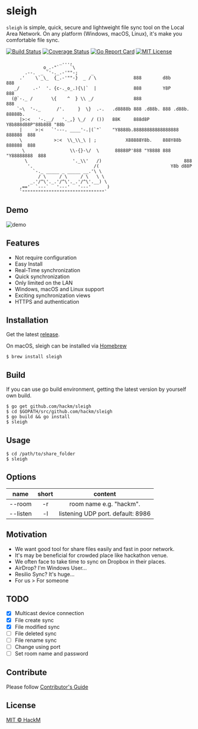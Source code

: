 # sleigh

`sleigh` is simple, quick, secure and lightweight file sync tool on the Local Area Network. On any platform (Windows, macOS, Linux), it's make you comfortable file sync.

[![Build Status](https://travis-ci.org/hackm/sleigh.svg?branch=master)](https://travis-ci.org/hackm/sleigh)
[![Coverage Status](https://coveralls.io/repos/github/hackm/sleigh/badge.svg?branch=master)](https://coveralls.io/github/hackm/sleigh?branch=master)
[![Go Report Card](https://goreportcard.com/badge/github.com/hackm/sleigh)](https://goreportcard.com/report/github.com/hackm/sleigh)
[![MIT License](http://img.shields.io/badge/license-MIT-blue.svg)](https://github.com/hackm/sleigh/blob/master/LICENSE)

```
                    _...,
              o_.-"`    `\
       .--.  _ `'-._.-'""-;     _
     .'    \`_\_  {_.-'""-}  _ / \              888        d8b        888
   _/     .-'  '. {c-._o_.){\|`  |              888        Y8P        888
  (@`-._ /       \{    ^  } \\ _/               888                   888
    `~\  '-._      /'.     }  \}  .-.   .d8888b 888 .d88b. 888 .d88b. 88888b.
     |>:<   '-.__/   '._,} \_/  / ())   88K     888d8P  Y8b888d88P"88b888 "88b
     |     >:<   `'---. ____'-.|(`"`    "Y8888b.88888888888888888  888888  888
     \            >:<  \\_\\_\ | ;           X88888Y8b.    888Y88b 888888  888
      \                 \\-{}-\/  \      88888P'888 "Y8888 888 "Y88888888  888
       \                 '._\\'   /)                               888
        '.                       /(                           Y8b d88P
          `-._ _____ _ _____ __.'\ \
            / \     / \     / \   \ \
         _.'/^\'._.'/^\'._.'/^\'.__) \
     ,=='  `---`   '---'   '---'      )
     `"""""""""""""""""""""""""""""""`
```

## Demo

![demo](https://github.com/hackm/sleigh/blob/master/images/sleigh.gif)

## Features

- Not require configuration
- Easy Install
- Real-Time synchronization
- Quick synchronization
- Only limited on the LAN
- Windows, macOS and Linux support
- Exciting synchronization views
- HTTPS and authentication

## Installation

Get the latest [release](https://github.com/hackm/sleigh/releases).

On macOS, sleigh can be installed via [Homebrew](https://brew.sh/)
```
$ brew install sleigh
```

## Build

If you can use go build environment, getting the latest version by yourself own build.

```
$ go get github.com/hackm/sleigh
$ cd $GOPATH/src/github.com/hackm/sleigh
$ go build && go install
$ sleigh
```

## Usage

```
$ cd /path/to/share_folder
$ sleigh
```

## Options

| name | short | content |
|:----:|:----:|:-------:|
| --room | -r | room name e.g. "hackm". |
| --listen | -l | listening UDP port. default: 8986 |

## Motivation

- We want good tool for share files easily and fast in poor network.
- It's may be beneficial for crowded place like hackathon venue.
- We often face to take time to sync on Dropbox in their places.
- AirDrop? I'm Windows User...
- Resilio Sync? It's huge...
- For us &gt; For someone

## TODO

- [x] Multicast device connection
- [x] File create sync
- [x] File modified sync
- [ ] File deleted sync
- [ ] File rename sync
- [ ] Change using port
- [ ] Set room name and password

## Contribute

Please follow [Contributor's Guide](CONTRIBUTING.md)

## License

[MIT © HackM](LICENSE)

